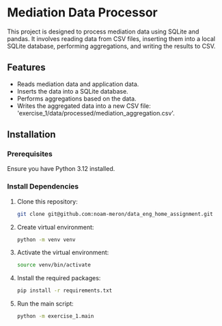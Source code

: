 # Mediation Data Processor

This project is designed to process mediation data using SQLite and pandas. It involves reading data from CSV files, inserting them into a local SQLite database, performing aggregations, and writing the results to CSV.

## Features

- Reads mediation data and application data.
- Inserts the data into a SQLite database.
- Performs aggregations based on the data.
- Writes the aggregated data into a new CSV file: 'exercise_1/data/processed/mediation_aggregation.csv'.

## Installation

### Prerequisites

Ensure you have Python 3.12 installed.

### Install Dependencies

1. Clone this repository:

   ```bash
   git clone git@github.com:noam-meron/data_eng_home_assignment.git
    ```
2. Create virtual environment:

   ```bash
   python -m venv venv
   ```
3. Activate the virtual environment:

   ```bash
   source venv/bin/activate
   ```
   
4. Install the required packages:

   ```bash
   pip install -r requirements.txt
   ```
3. Run the main script:

   ```bash
   python -m exercise_1.main
   ```
